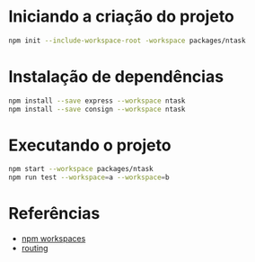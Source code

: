 # Iniciando a criação do projeto
```bash
npm init --include-workspace-root -workspace packages/ntask
```

# Instalação de dependências
```bash
npm install --save express --workspace ntask
npm install --save consign --workspace ntask
```

# Executando o projeto
```bash
npm start --workspace packages/ntask
npm run test --workspace=a --workspace=b
```

# Referências
- [npm workspaces](hhttps://docs.npmjs.com/cli/v11/using-npm/workspaces)
- [routing](https://expressjs.com/pt-br/guide/routing.html)